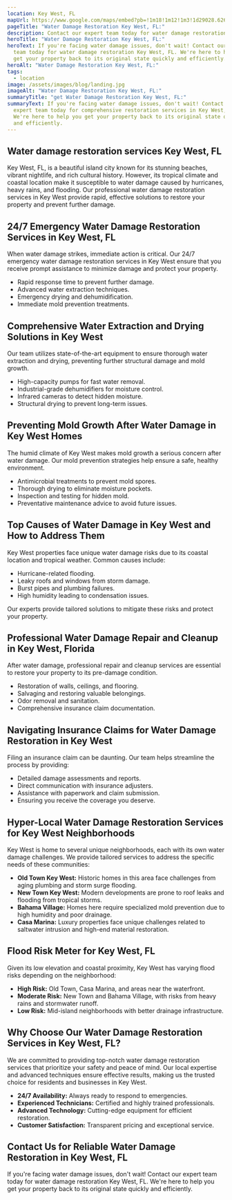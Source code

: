 ```yaml
---
location: Key West, FL
mapUrl: https://www.google.com/maps/embed?pb=!1m18!1m12!1m3!1d29028.626287671617!2d-81.79446753496615!3d24.569231179875885!2m3!1f0!2f0!3f0!3m2!1i1024!2i768!4f13.1!3m3!1m2!1s0x88d1b134ad952377%3A0x3fcee92f77463b5e!2sKey%20West%2C%20FL%2033040%2C%20USA!5e0!3m2!1sen!2sca!4v1737338353985!5m2!1sen!2sca
pageTitle: "Water Damage Restoration Key West, FL:"
description: Contact our expert team today for water damage restoration Key West, FL.
heroTitle: "Water Damage Restoration Key West, FL:"
heroText: If you're facing water damage issues, don't wait! Contact our expert
  team today for water damage restoration Key West, FL. We're here to help you
  get your property back to its original state quickly and efficiently.
heroAlt: "Water Damage Restoration Key West, FL:"
tags:
  - location
image: /assets/images/blog/landing.jpg
imageAlt: "Water Damage Restoration Key West, FL:"
summaryTitle: "get Water Damage Restoration Key West, FL:"
summaryText: If you're facing water damage issues, don't wait! Contact our
  expert team today for comprehensive restoration services in Key West, FL.
  We're here to help you get your property back to its original state quickly
  and efficiently.
---
```

## Water damage restoration services Key West, FL

Key West, FL, is a beautiful island city known for its stunning beaches, vibrant nightlife, and rich cultural history. However, its tropical climate and coastal location make it susceptible to water damage caused by hurricanes, heavy rains, and flooding. Our professional water damage restoration services in Key West provide rapid, effective solutions to restore your property and prevent further damage.

## 24/7 Emergency Water Damage Restoration Services in Key West, FL

When water damage strikes, immediate action is critical. Our 24/7 emergency water damage restoration services in Key West ensure that you receive prompt assistance to minimize damage and protect your property.

* Rapid response time to prevent further damage.
* Advanced water extraction techniques.
* Emergency drying and dehumidification.
* Immediate mold prevention treatments.

## Comprehensive Water Extraction and Drying Solutions in Key West

Our team utilizes state-of-the-art equipment to ensure thorough water extraction and drying, preventing further structural damage and mold growth.

* High-capacity pumps for fast water removal.
* Industrial-grade dehumidifiers for moisture control.
* Infrared cameras to detect hidden moisture.
* Structural drying to prevent long-term issues.

## Preventing Mold Growth After Water Damage in Key West Homes

The humid climate of Key West makes mold growth a serious concern after water damage. Our mold prevention strategies help ensure a safe, healthy environment.

* Antimicrobial treatments to prevent mold spores.
* Thorough drying to eliminate moisture pockets.
* Inspection and testing for hidden mold.
* Preventative maintenance advice to avoid future issues.

## Top Causes of Water Damage in Key West and How to Address Them

Key West properties face unique water damage risks due to its coastal location and tropical weather. Common causes include:

* Hurricane-related flooding.
* Leaky roofs and windows from storm damage.
* Burst pipes and plumbing failures.
* High humidity leading to condensation issues.

Our experts provide tailored solutions to mitigate these risks and protect your property.

## Professional Water Damage Repair and Cleanup in Key West, Florida

After water damage, professional repair and cleanup services are essential to restore your property to its pre-damage condition.

* Restoration of walls, ceilings, and flooring.
* Salvaging and restoring valuable belongings.
* Odor removal and sanitation.
* Comprehensive insurance claim documentation.

## Navigating Insurance Claims for Water Damage Restoration in Key West

Filing an insurance claim can be daunting. Our team helps streamline the process by providing:

* Detailed damage assessments and reports.
* Direct communication with insurance adjusters.
* Assistance with paperwork and claim submission.
* Ensuring you receive the coverage you deserve.

## Hyper-Local Water Damage Restoration Services for Key West Neighborhoods

Key West is home to several unique neighborhoods, each with its own water damage challenges. We provide tailored services to address the specific needs of these communities:

* **Old Town Key West:** Historic homes in this area face challenges from aging plumbing and storm surge flooding.
* **New Town Key West:** Modern developments are prone to roof leaks and flooding from tropical storms.
* **Bahama Village:** Homes here require specialized mold prevention due to high humidity and poor drainage.
* **Casa Marina:** Luxury properties face unique challenges related to saltwater intrusion and high-end material restoration.

## Flood Risk Meter for Key West, FL

Given its low elevation and coastal proximity, Key West has varying flood risks depending on the neighborhood:

* **High Risk:** Old Town, Casa Marina, and areas near the waterfront.
* **Moderate Risk:** New Town and Bahama Village, with risks from heavy rains and stormwater runoff.
* **Low Risk:** Mid-island neighborhoods with better drainage infrastructure.

## Why Choose Our Water Damage Restoration Services in Key West, FL?

We are committed to providing top-notch water damage restoration services that prioritize your safety and peace of mind. Our local expertise and advanced techniques ensure effective results, making us the trusted choice for residents and businesses in Key West.

* **24/7 Availability:** Always ready to respond to emergencies.
* **Experienced Technicians:** Certified and highly trained professionals.
* **Advanced Technology:** Cutting-edge equipment for efficient restoration.
* **Customer Satisfaction:** Transparent pricing and exceptional service.

## Contact Us for Reliable Water Damage Restoration in Key West, FL

If you're facing water damage issues, don't wait! Contact our expert team today for water damage restoration Key West, FL. We're here to help you get your property back to its original state quickly and efficiently.
